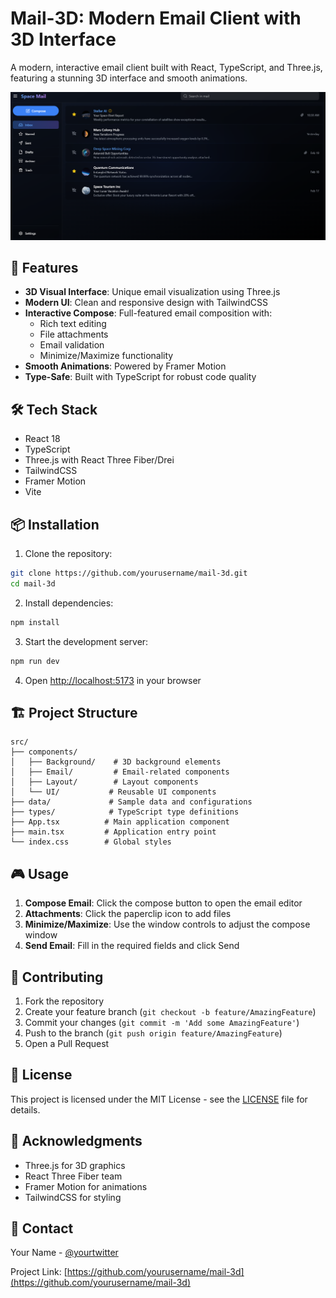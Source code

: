 # Mail-3D: Modern Email Client with 3D Interface

A modern, interactive email client built with React, TypeScript, and Three.js, featuring a stunning 3D interface and smooth animations.

![Mail-3D Interface](screenshot.png)

## 🚀 Features

- **3D Visual Interface**: Unique email visualization using Three.js
- **Modern UI**: Clean and responsive design with TailwindCSS
- **Interactive Compose**: Full-featured email composition with:
  - Rich text editing
  - File attachments
  - Email validation
  - Minimize/Maximize functionality
- **Smooth Animations**: Powered by Framer Motion
- **Type-Safe**: Built with TypeScript for robust code quality

## 🛠️ Tech Stack

- React 18
- TypeScript
- Three.js with React Three Fiber/Drei
- TailwindCSS
- Framer Motion
- Vite

## 📦 Installation

1. Clone the repository:
```bash
git clone https://github.com/yourusername/mail-3d.git
cd mail-3d
```

2. Install dependencies:
```bash
npm install
```

3. Start the development server:
```bash
npm run dev
```

4. Open [http://localhost:5173](http://localhost:5173) in your browser

## 🏗️ Project Structure

```
src/
├── components/
│   ├── Background/    # 3D background elements
│   ├── Email/         # Email-related components
│   ├── Layout/        # Layout components
│   └── UI/           # Reusable UI components
├── data/             # Sample data and configurations
├── types/            # TypeScript type definitions
├── App.tsx          # Main application component
├── main.tsx         # Application entry point
└── index.css        # Global styles
```

## 🎮 Usage

1. **Compose Email**: Click the compose button to open the email editor
2. **Attachments**: Click the paperclip icon to add files
3. **Minimize/Maximize**: Use the window controls to adjust the compose window
4. **Send Email**: Fill in the required fields and click Send

## 🤝 Contributing

1. Fork the repository
2. Create your feature branch (`git checkout -b feature/AmazingFeature`)
3. Commit your changes (`git commit -m 'Add some AmazingFeature'`)
4. Push to the branch (`git push origin feature/AmazingFeature`)
5. Open a Pull Request

## 📝 License

This project is licensed under the MIT License - see the [LICENSE](LICENSE) file for details.

## 🙏 Acknowledgments

- Three.js for 3D graphics
- React Three Fiber team
- Framer Motion for animations
- TailwindCSS for styling

## 📧 Contact

Your Name - [@yourtwitter](https://twitter.com/yourtwitter)

Project Link: [https://github.com/yourusername/mail-3d](https://github.com/yourusername/mail-3d)

